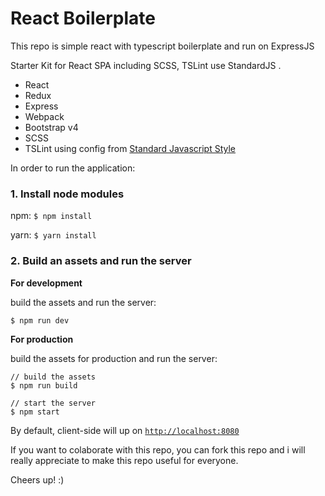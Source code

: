 # React Boilerplate
This repo is simple react with typescript boilerplate and run on ExpressJS

Starter Kit for React SPA including SCSS, TSLint use StandardJS .

  * React
  * Redux
  * Express
  * Webpack
  * Bootstrap v4
  * SCSS
  * TSLint using config from [Standard Javascript Style](https://standardjs.com/)

In order to run the application:

### 1. Install node modules

   npm: `$ npm install`

   yarn: `$ yarn install`

### 2. Build an assets and run the server 

   **For development**
   
   build the assets and run the server:
   ```
   $ npm run dev
   ```

   **For production**
   
   build the assets for production and run the server:
   ```
   // build the assets
   $ npm run build

   // start the server
   $ npm start
   ```

By default, client-side will up on [`http://localhost:8080`](http://localhost:8080)

If you want to colaborate with this repo, you can fork this repo and i will really appreciate to make this repo useful for everyone.

Cheers up! :)
